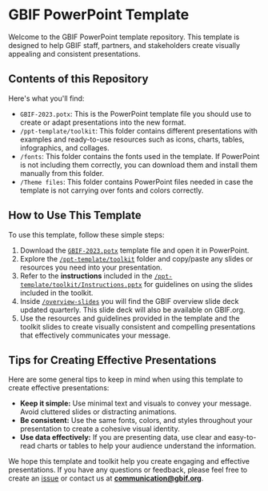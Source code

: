 # GBIF PowerPoint Template

Welcome to the GBIF PowerPoint template repository. This template is designed to help GBIF staff, partners, and stakeholders create visually appealing and consistent presentations.

## Contents of this Repository

Here's what you'll find:

- `GBIF-2023.potx`: This is the PowerPoint template file you should use to create or adapt presentations into the new format.
- `/ppt-template/toolkit`: This folder contains different presentations with examples and ready-to-use resources such as icons, charts, tables, infographics, and collages. 
- `/fonts`: This folder contains the fonts used in the template. If PowerPoint is not including them correctly, you can download them and install them manually from this folder.
- `/Theme files`: This folder contains PowerPoint files needed in case the template is not carrying over fonts and colors correctly.


## How to Use This Template

To use this template, follow these simple steps:

1. Download the [`GBIF-2023.potx`](https://github.com/gbif/ppt-template/blob/master/GBIF-2023.potx) template file and open it in PowerPoint.
2. Explore the [`/ppt-template/toolkit`](https://github.com/gbif/ppt-template/tree/master/toolkit) folder and copy/paste any slides or resources you need into your presentation.
3. Refer to the **instructions** included in the [`/ppt-template/toolkit/Instructions.pptx`](https://github.com/gbif/ppt-template/blob/master/toolkit/Instructions.pptx) for guidelines on using the slides included in the toolkit.
4. Inside [`/overview-slides`](https://github.com/gbif/ppt-template/tree/master/overview-slides) you will find the GBIF overview slide deck updated quarterly. This slide deck will also be available on GBIF.org.
5. Use the resources and guidelines provided in the template and the toolkit slides to create visually consistent and compelling presentations that effectively communicates your message.

## Tips for Creating Effective Presentations

Here are some general tips to keep in mind when using this template to create effective presentations:

- **Keep it simple:** Use minimal text and visuals to convey your message. Avoid cluttered slides or distracting animations.
- **Be consistent:** Use the same fonts, colors, and styles throughout your presentation to create a cohesive visual identity.
- **Use data effectively:** If you are presenting data, use clear and easy-to-read charts or tables to help your audience understand the information.

We hope this template and toolkit help you create engaging and effective presentations. If you have any questions or feedback, please feel free to create an [issue](https://github.com/gbif/ppt-template/issues/new/choose) or contact us at **<communication@gbif.org>**.

